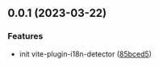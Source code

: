 ## 0.0.1 (2023-03-22)


### Features

* init vite-plugin-i18n-detector ([85bced5](https://github.com/hemengke1997/ts-template/commit/85bced567e7658e6f730cd585de968f847090dfa))



